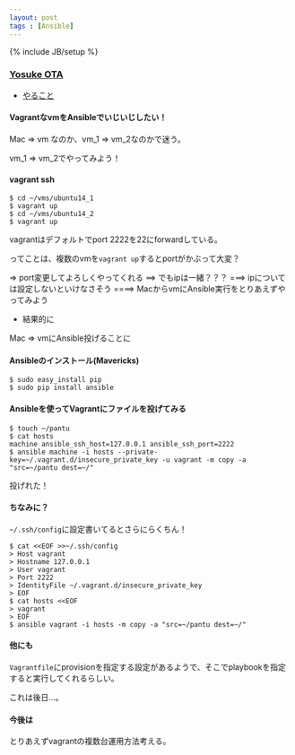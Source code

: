```yaml
---
layout: post
tags : [Ansible]
---
```

{% include JB/setup %}

### [Yosuke OTA](https://twitter.com/y0t4)

* [やること](https://github.com/OkinawaDevOps/okinawadevops.github.com/issues/34)

#### VagrantなvmをAnsibleでいじいじしたい！

Mac => vm なのか、vm_1 => vm_2なのかで迷う。

vm_1 => vm_2でやってみよう！

#### vagrant ssh

```
$ cd ~/vms/ubuntu14_1
$ vagrant up
$ cd ~/vms/ubuntu14_2
$ vagrant up
```

vagrantはデフォルトでport 2222を22にforwardしている。

ってことは、複数のvmを`vagrant up`するとportがかぶって大変？

=> port変更してよろしくやってくれる
==> でもipは一緒？？？
===> ipについては設定しないといけなさそう
====> MacからvmにAnsible実行をとりあえずやってみよう

- 結果的に

Mac => vmにAnsible投げることに

#### Ansibleのインストール(Mavericks)

```
$ sudo easy_install pip
$ sudo pip install ansible
```

#### Ansibleを使ってVagrantにファイルを投げてみる

```
$ touch ~/pantu
$ cat hosts
machine ansible_ssh_host=127.0.0.1 ansible_ssh_port=2222
$ ansible machine -i hosts --private-key=~/.vagrant.d/insecure_private_key -u vagrant -m copy -a "src=~/pantu dest=~/"
```

投げれた！

#### ちなみに？

`~/.ssh/config`に設定書いてるとさらにらくちん！

```
$ cat <<EOF >>~/.ssh/config
> Host vagrant
> Hostname 127.0.0.1
> User vagrant
> Port 2222
> IdentityFile ~/.vagrant.d/insecure_private_key
> EOF
$ cat hosts <<EOF
> vagrant
> EOF
$ ansible vagrant -i hosts -m copy -a "src=~/pantu dest=~/"
```

#### 他にも

`Vagrantfile`にprovisionを指定する設定があるようで、そこでplaybookを指定すると実行してくれるらしい。

これは後日...。

#### 今後は

とりあえずvagrantの複数台運用方法考える。
